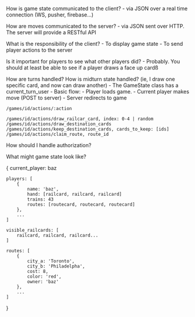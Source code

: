 How is game state communicated to the client?
    - via JSON over a real time connection (WS, pusher, firebase...)


How are moves communicated to the server?
    - via JSON sent over HTTP. The server will provide a RESTful API


What is the responsibility of the client?
    - To display game state
    - To send player actions to the server


Is it important for players to see what other players did?
    - Probably. You should at least be able to see if a player draws a face up cardß


How are turns handled? How is midturn state handled? (ie, I draw one specific card, and now can draw another)
    - The GameState class has a current_turn_user
    - Basic flow:
        - Player loads game.
        - Current player makes move (POST to server)
        - Server redirects to game

    /games/id/actions/:action

    /games/id/actions/draw_railcar_card, index: 0-4 | random
    /games/id/actions/draw_destination_cards
    /games/id/actions/keep_destination_cards, cards_to_keep: [ids]
    /games/id/actions/claim_route, route_id

How should I handle authorization?


What might game state look like?

{
    current_player: baz
    
    players: [
        {
            name: 'baz',
            hand: [railcard, railcard, railcard]
            trains: 43
            routes: [routecard, routecard, routecard]
        },
        ...
    ]

    visible_railcards: [
        railcard, railcard, railcard...
    ]

    routes: [
        {
            city_a: 'Toronto',
            city_b: 'Philadelpha',
            cost: 8,
            color: 'red',
            owner: 'baz'
        },
        ...
    ]

}